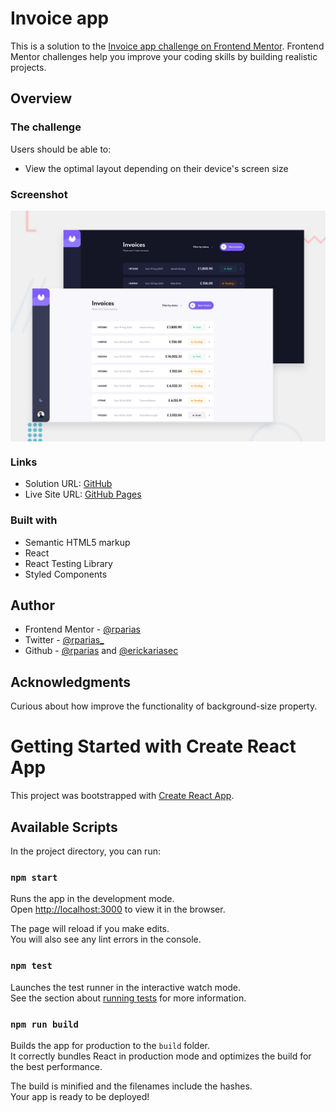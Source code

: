 # Invoice app

This is a solution to the [Invoice app challenge on Frontend Mentor](https://www.frontendmentor.io/challenges/invoice-app-i7KaLTQjl). Frontend Mentor challenges help you improve your coding skills by building realistic projects.

## Overview

### The challenge

Users should be able to:

- View the optimal layout depending on their device's screen size

### Screenshot

<img alt="Preview" src="./src/assets/screenshots/preview.jpg"  width=600 align=center>

### Links

- Solution URL: [GitHub](https://github.com/rparias/invoice-app-ts)
- Live Site URL: [GitHub Pages](https://rparias.github.io/invoice-app-ts/)

### Built with

- Semantic HTML5 markup
- React
- React Testing Library
- Styled Components

## Author

- Frontend Mentor - [@rparias](https://www.frontendmentor.io/profile/rparias)
- Twitter - [@rparias\_](https://twitter.com/rparias_)
- Github - [@rparias](https://github.com/rparias) and [@erickariasec](https://github.com/erickariasec)

## Acknowledgments

Curious about how improve the functionality of background-size property.

# Getting Started with Create React App

This project was bootstrapped with [Create React App](https://github.com/facebook/create-react-app).

## Available Scripts

In the project directory, you can run:

### `npm start`

Runs the app in the development mode.\
Open [http://localhost:3000](http://localhost:3000) to view it in the browser.

The page will reload if you make edits.\
You will also see any lint errors in the console.

### `npm test`

Launches the test runner in the interactive watch mode.\
See the section about [running tests](https://facebook.github.io/create-react-app/docs/running-tests) for more information.

### `npm run build`

Builds the app for production to the `build` folder.\
It correctly bundles React in production mode and optimizes the build for the best performance.

The build is minified and the filenames include the hashes.\
Your app is ready to be deployed!
